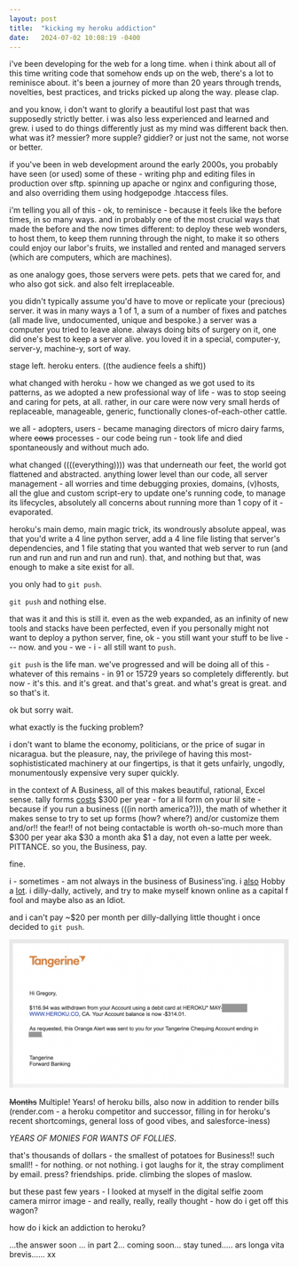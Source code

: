 ```yaml
---
layout: post
title:  "kicking my heroku addiction"
date:   2024-07-02 10:08:19 -0400
---
```


i've been developing for the web for a long time. when i think about all of this time writing code that somehow ends up on the web, there's a lot to reminisce about. it's been a journey of more than 20 years through trends, novelties, best practices, and tricks picked up along the way. please clap.

and you know, i don't want to glorify a beautiful lost past that was supposedly strictly better. i was also less experienced and learned and grew. i used to do things differently just as my mind was different back then. what was it? messier? more supple? giddier? or just not the same, not worse or better.

if you've been in web development around the early 2000s, you probably have seen (or used) some of these - writing php and editing files in production over sftp. spinning up apache or nginx and configuring those, and also overriding them using hodgepodge .htaccess files.

i'm telling you all of this - ok, to reminisce - because it feels like the before times, in so many ways. and in probably one of the most crucial ways that made the before and the now times different: to deploy these web wonders, to host them, to keep them running through the night, to make it so others could enjoy our labor's fruits, we installed and rented and managed servers (which are computers, which are machines).

as one analogy goes, those servers were pets. pets that we cared for, and who also got sick. and also felt irreplaceable.

you didn't typically assume you'd have to move or replicate your (precious) server. it was in many ways a 1 of 1, a sum of a number of fixes and patches (all made live, undocumented, unique and bespoke.) a server was a computer you tried to leave alone. always doing bits of surgery on it, one did one's best to keep a server alive. you loved it in a special, computer-y, server-y, machine-y, sort of way.

stage left. heroku enters. ((the audience feels a shift))

what changed with heroku - how we changed as we got used to its patterns, as we adopted a new professional way of life - was to stop seeing and caring for pets, at all. rather, in our care were now very small herds of replaceable, manageable, generic, functionally clones-of-each-other cattle.

we all - adopters, users - became managing directors of micro dairy farms, where ~~cows~~ processes - our code being run - took life and died spontaneously and without much ado.

what changed ((((everything)))) was that underneath our feet, the world got flattened and abstracted. anything lower level than our code, all server management - all worries and time debugging proxies, domains, (v)hosts, all the glue and custom script-ery to update one's running code, to manage its lifecycles, absolutely all concerns about running more than 1 copy of it - evaporated.

heroku's main demo, main magic trick, its wondrously absolute appeal, was that you'd write a 4 line python server, add a 4 line file listing that server's dependencies, and 1 file stating that you wanted that web server to run (and run and run and run and run and run). that, and nothing but that, was enough to make a site exist for all.

you only had to `git push`.

`git push` and nothing else.

that was it and this is still it. even as the web expanded, as an infinity of new tools and stacks have been perfected, even if you personally might not want to deploy a python server, fine, ok - you still want your stuff to be live --- now. and you - we - i - all still want to `push`.

`git push` is the life man. we've progressed and will be doing all of this - whatever of this remains - in 91 or 15729 years so completely differently. but now - it's this. and it's great. and that's great. and what's great is great. and so that's it.

ok but sorry wait.

what exactly is the fucking problem?

i don't want to blame the economy, politicians, or the price of sugar in nicaragua. but the pleasure, nay, the privilege of having this most-sophististicated machinery at our fingertips, is that it gets unfairly, ungodly, monumentously expensive very super quickly.

in the context of A Business, all of this makes beautiful, rational, Excel sense. tally forms [costs](https://tally.so/pricing) $300 per year - for a lil form on your lil site - because if you run a business (((in north america?))), the math of whether it makes sense to try to set up forms (how? where?) and/or customize them and/or!! the fear!! of not being contactable is worth oh-so-much more than $300 per year aka $30 a month aka $1 a day, not even a latte per week. PITTANCE. so you, the Business, pay.

fine.

i - sometimes - am not always in the business of Business'ing. i [also](https://sonicgarbage.greg.technology/) Hobby a [lot](https://www.restaurants.rip/). i dilly-dally, actively, and try to make myself known online as a capital f fool and maybe also as an Idiot.

and i can't pay ~$20 per month per dilly-dallying little thought i once decided to `git push`.

<img src="/assets/heroku/heroku-tangerine.jpg">

~~Months~~ Multiple! Years! of heroku bills, also now in addition to render bills (render.com - a heroku competitor and successor, filling in for heroku's recent shortcomings, general loss of good vibes, and salesforce-iness)

*YEARS OF MONIES FOR WANTS OF FOLLIES*.

that's thousands of dollars - the smallest of potatoes for Business!! such small!! - for nothing. or not nothing. i got laughs for it, the stray compliment by email. press? friendships. pride. climbing the slopes of maslow.

but these past few years - I looked at myself in the digital selfie zoom camera mirror image - and really, really, really thought - how do i get off this wagon?

how do i kick an addiction to heroku?

...the answer soon ... in part 2... coming soon... stay tuned..... ars longa vita brevis...... xx
